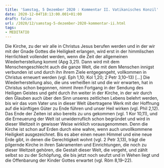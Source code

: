 ```yaml
---
title: 'Samstag, 5 Dezember 2020 : Kommentar II. Vatikanisches Konzil'
date: 2020-12-04T18:13:00.001+01:00
draft: false
url: /2020/12/samstag-5-dezember-2020-kommentar-ii.html
tags: 
- MEDITATIO
---
```


Die Kirche, zu der wir alle in Christus Jesus berufen werden und in der wir mit der Gnade Gottes die Heiligkeit erlangen, wird erst in der himmlischen Herrlichkeit vollendet werden, wenn die Zeit der allgemeinen Wiederherstellung kommt (Apg 3,21). Dann wird mit dem Menschengeschlecht auch die ganze Welt, die mit dem Menschen innigst verbunden ist und durch ihn ihrem Ziele entgegengeht, vollkommen in Christus erneuert werden (vgl. Eph 1,10; Kol 1,20; 2 Petr 3,10–13) \[…\] Die Wiederherstellung also, die uns verheißen ist und die wir erwarten, hat in Christus schon begonnen, nimmt ihren Fortgang in der Sendung des Heiligen Geistes und geht durch ihn weiter in der Kirche, in der wir durch den Glauben auch über den Sinn unseres zeitlichen Lebens belehrt werden, bis wir das vom Vater uns in dieser Welt übertragene Werk mit der Hoffnung auf die künftigen Güter zu Ende führen und unser Heil wirken (vgl. Phil 2,12). Das Ende der Zeiten ist also bereits zu uns gekommen (vgl. 1 Kor 10,11), und die Erneuerung der Welt ist unwiderruflich schon begründet und wird in dieser Weltzeit in gewisser Weise wirklich vorausgenommen. Denn die Kirche ist schon auf Erden durch eine wahre, wenn auch unvollkommene Heiligkeit ausgezeichnet. Bis es aber einen neuen Himmel und eine neue Erde gibt, in denen die Gerechtigkeit wohnt (vgl. 2 Petr 3,13), trägt die pilgernde Kirche in ihren Sakramenten und Einrichtungen, die noch zu dieser Weltzeit gehören, die Gestalt dieser Welt, die vergeht, und zählt selbst so zu der Schöpfung, die bis jetzt noch seufzt und in Wehen liegt und die Offenbarung der Kinder Gottes erwartet (vgl. Röm 8,19–22).